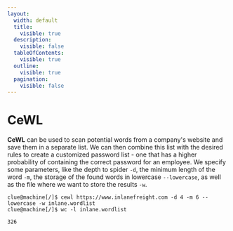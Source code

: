 ```yaml
---
layout:
  width: default
  title:
    visible: true
  description:
    visible: false
  tableOfContents:
    visible: true
  outline:
    visible: true
  pagination:
    visible: false
---
```


# CeWL

**CeWL** can be used to scan potential words from a company's website and save them in a separate list. We can then combine this list with the desired rules to create a customized password list - one that has a higher probability of containing the correct password for an employee. We specify some parameters, like the depth to spider `-d`, the minimum length of the word `-m`, the storage of the found words in lowercase `--lowercase`, as well as the file where we want to store the results `-w`.

```shell
clue@machine[/]$ cewl https://www.inlanefreight.com -d 4 -m 6 --lowercase -w inlane.wordlist
clue@machine[/]$ wc -l inlane.wordlist

326
```
